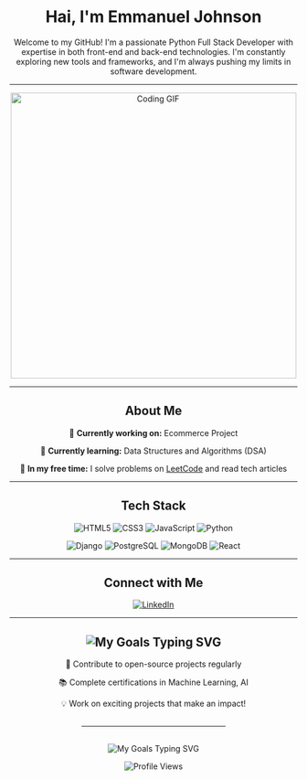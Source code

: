 <div align="center">

<h1 align="center">Hai, I'm Emmanuel Johnson</h1>

<p>
  Welcome to my GitHub! I'm a passionate Python Full Stack Developer with expertise in both front-end and back-end technologies. I'm constantly exploring new tools and frameworks, and I'm always pushing my limits in software development.
</p>

---

<img src="https://i.imgur.com/Ifry5ba.gif" alt="Coding GIF" width="500"/>

---

<h2>
  About Me
</h2>

<div align="center">
  <!-- Previous content remains the same -->

<div align="center">
  
🔭 **Currently working on:** Ecommerce Project
  
🌱 **Currently learning:** Data Structures and Algorithms (DSA)
  
📖 **In my free time:** I solve problems on [LeetCode](https://leetcode.com/u/emmanuel011/) and read tech articles

</div>

  <!-- Rest of the content remains the same -->
</div>

---

<h2>
  Tech Stack
</h2>

<p>
  <img src="https://img.shields.io/badge/HTML5-E34F26?style=for-the-badge&logo=html5&logoColor=white" alt="HTML5">
  <img src="https://img.shields.io/badge/CSS3-1572B6?style=for-the-badge&logo=css3&logoColor=white" alt="CSS3">
  <img src="https://img.shields.io/badge/JavaScript-F7DF1E?style=for-the-badge&logo=javascript&logoColor=black" alt="JavaScript">
  <img src="https://img.shields.io/badge/Python-3776AB?style=for-the-badge&logo=python&logoColor=white" alt="Python">
</p>
<p>
  <img src="https://img.shields.io/badge/Django-092E20?style=for-the-badge&logo=django&logoColor=white" alt="Django">
  <img src="https://img.shields.io/badge/PostgreSQL-4169E1?style=for-the-badge&logo=postgresql&logoColor=white" alt="PostgreSQL">
  <img src="https://img.shields.io/badge/MongoDB-47A248?style=for-the-badge&logo=mongodb&logoColor=white" alt="MongoDB">
  <img src="https://img.shields.io/badge/React-61DAFB?style=for-the-badge&logo=react&logoColor=black" alt="React">
</p>

---

<h2>
  Connect with Me
</h2>

<p>
  <a href="https://www.linkedin.com/in/emmanuel-johnson-a36b6b2b3/">
    <img src="https://img.shields.io/badge/LinkedIn-0A66C2?style=for-the-badge&logo=linkedin&logoColor=white" alt="LinkedIn">
  </a>
</p>

---

<h2>
  <img src="https://readme-typing-svg.herokuapp.com?font=Fira+Code&pause=1000&color=2E8FF7&center=true&vCenter=true&width=435&lines=My+Goals&repeat=false" alt="My Goals Typing SVG" />
</h2>

<div align="center">
  
🎯 Contribute to open-source projects regularly
  
📚 Complete certifications in Machine Learning, AI
  
💡 Work on exciting projects that make an impact!

</div>

<hr style="width: 50%; margin: 30px auto;">

<img src="https://readme-typing-svg.herokuapp.com?font=Fira+Code&pause=1000&color=2E8FF7&center=true&vCenter=true&width=800&lines=Feel+free+to+explore+my+repositories;Reach+out+if+you+want+to+collaborate+or+chat+about+tech!+😊" alt="My Goals Typing SVG" />

<p>
  <img src="https://komarev.com/ghpvc/?username=emmanueljohnsonpy&color=blue&style=flat-square" alt="Profile Views" />
</p>

</div>
